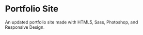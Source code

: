 # Portfolio Site 

An updated portfolio site made with HTML5, Sass, Photoshop, and Responsive Design. 
